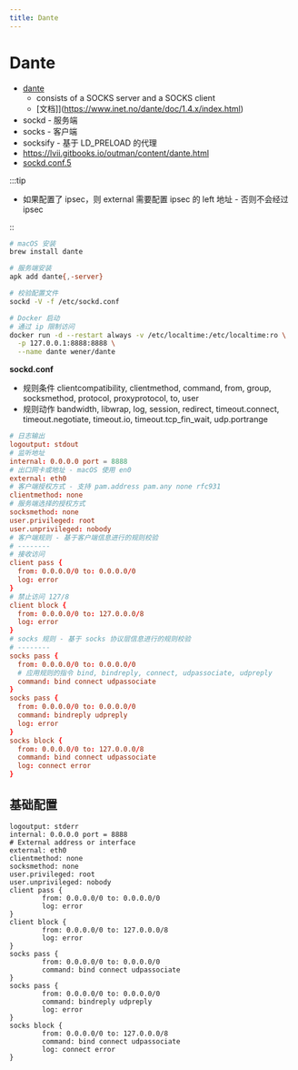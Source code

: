 ```yaml
---
title: Dante
---
```


# Dante

- [dante](http://www.inet.no/dante/)
  - consists of a SOCKS server and a SOCKS client
  - [文档]](https://www.inet.no/dante/doc/1.4.x/index.html)
- sockd - 服务端
- socks - 客户端
- socksify - 基于 LD_PRELOAD 的代理
- https://lvii.gitbooks.io/outman/content/dante.html
- [sockd.conf.5](https://www.inet.no/dante/doc/1.4.x/sockd.conf.5.html)

:::tip

- 如果配置了 ipsec，则 external 需要配置 ipsec 的 left 地址 - 否则不会经过 ipsec

::

```bash
# macOS 安装
brew install dante

# 服务端安装
apk add dante{,-server}

# 校验配置文件
sockd -V -f /etc/sockd.conf

# Docker 启动
# 通过 ip 限制访问
docker run -d --restart always -v /etc/localtime:/etc/localtime:ro \
  -p 127.0.0.1:8888:8888 \
  --name dante wener/dante
```

**sockd.conf**

- 规则条件 clientcompatibility, clientmethod, command, from, group, socksmethod, protocol, proxyprotocol, to, user
- 规则动作 bandwidth, libwrap, log, session, redirect, timeout.connect, timeout.negotiate, timeout.io, timeout.tcp_fin_wait, udp.portrange

```conf
# 日志输出
logoutput: stdout
# 监听地址
internal: 0.0.0.0 port = 8888
# 出口网卡或地址 - macOS 使用 en0
external: eth0
# 客户端授权方式 - 支持 pam.address pam.any none rfc931
clientmethod: none
# 服务端选择的授权方式
socksmethod: none
user.privileged: root
user.unprivileged: nobody
# 客户端规则 - 基于客户端信息进行的规则校验
# --------
# 接收访问
client pass {
  from: 0.0.0.0/0 to: 0.0.0.0/0
  log: error
}
# 禁止访问 127/8
client block {
  from: 0.0.0.0/0 to: 127.0.0.0/8
  log: error
}
# socks 规则 - 基于 socks 协议层信息进行的规则校验
# --------
socks pass {
  from: 0.0.0.0/0 to: 0.0.0.0/0
  # 应用规则的指令 bind, bindreply, connect, udpassociate, udpreply
  command: bind connect udpassociate
}
socks pass {
  from: 0.0.0.0/0 to: 0.0.0.0/0
  command: bindreply udpreply
  log: error
}
socks block {
  from: 0.0.0.0/0 to: 127.0.0.0/8
  command: bind connect udpassociate
  log: connect error
}
```

## 基础配置

```pre title="sockd.conf"
logoutput: stderr
internal: 0.0.0.0 port = 8888
# External address or interface
external: eth0
clientmethod: none
socksmethod: none
user.privileged: root
user.unprivileged: nobody
client pass {
        from: 0.0.0.0/0 to: 0.0.0.0/0
        log: error
}
client block {
        from: 0.0.0.0/0 to: 127.0.0.0/8
        log: error
}
socks pass {
        from: 0.0.0.0/0 to: 0.0.0.0/0
        command: bind connect udpassociate
}
socks pass {
        from: 0.0.0.0/0 to: 0.0.0.0/0
        command: bindreply udpreply
        log: error
}
socks block {
        from: 0.0.0.0/0 to: 127.0.0.0/8
        command: bind connect udpassociate
        log: connect error
}
```
